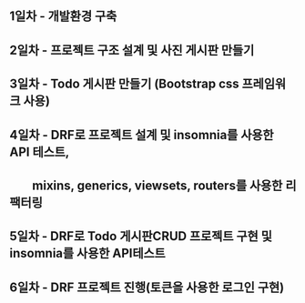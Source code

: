 ## 1일차 - 개발환경 구축
## 2일차 - 프로젝트 구조 설계 및 사진 게시판 만들기
## 3일차 - Todo 게시판 만들기 (Bootstrap css 프레임워크 사용)
## 4일차 - DRF로 프로젝트 설계 및 insomnia를 사용한 API 테스트,
## &nbsp;&nbsp;&nbsp;&nbsp;&nbsp;&nbsp;&nbsp;&nbsp;mixins, generics, viewsets, routers를 사용한 리팩터링
## 5일차 - DRF로 Todo 게시판CRUD 프로젝트 구현 및 insomnia를 사용한 API테스트
## 6일차 - DRF 프로젝트 진행(토큰을 사용한 로그인 구현)
